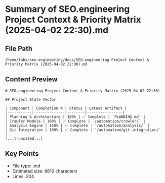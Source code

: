 # Summary of SEO.engineering Project Context & Priority Matrix (2025-04-02 22:30).md
  
## File Path
`/home/tabs/seo-engineering/docs/SEO.engineering Project Context & Priority Matrix (2025-04-02 22:30).md`

## Content Preview
```
# SEO.engineering Project Context & Priority Matrix (2025-04-02 22:30)

## Project State Vector

| Component | Completion % | Status | Latest Artifact |
|-----------|--------------|--------|----------------|
| Planning & Architecture | 100% | ✅ Complete | `PLANNING.md` |
| Crawler Module | 100% | ✅ Complete | `/automation/crawler/` |
| Analysis Engine | 100% | ✅ Complete | `/automation/analysis/` |
| Git Integration | 100% | ✅ Complete | `/automation/git-integration/` |
[...truncated...]
```

## Key Points
- File type: .md
- Estimated size: 8810 characters
- Lines: 204
